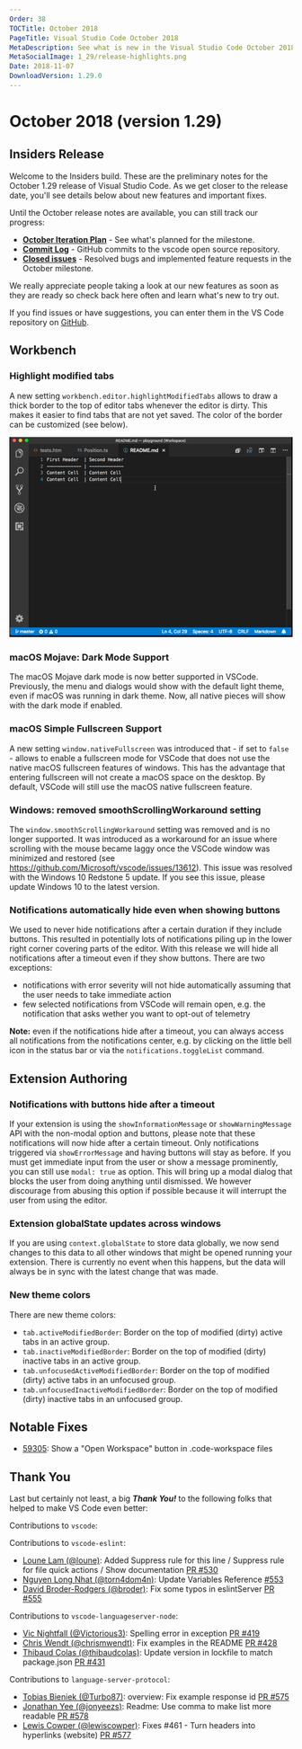 ```yaml
---
Order: 38
TOCTitle: October 2018
PageTitle: Visual Studio Code October 2018
MetaDescription: See what is new in the Visual Studio Code October 2018 Release (1.29)
MetaSocialImage: 1_29/release-highlights.png
Date: 2018-11-07
DownloadVersion: 1.29.0
---
```

# October 2018 (version 1.29)

<!-- DOWNLOAD_LINKS_PLACEHOLDER -->

## Insiders Release

Welcome to the Insiders build. These are the preliminary notes for the October 1.29 release of Visual Studio Code. As we get closer to the release date, you'll see details below about new features and important fixes.

Until the October release notes are available, you can still track our progress:

* **[October Iteration Plan](https://github.com/Microsoft/vscode/issues/60106)** - See what's planned for the milestone.
* **[Commit Log](https://github.com/Microsoft/vscode/commits/master)** - GitHub commits to the vscode open source repository.
* **[Closed issues](https://github.com/Microsoft/vscode/milestone/78?closed=1)** - Resolved bugs and implemented feature requests in the October milestone.

We really appreciate people taking a look at our new features as soon as they are ready so check back here often and learn what's new to try out.

If you find issues or have suggestions, you can enter them in the VS Code repository on [GitHub](https://github.com/Microsoft/vscode/issues).

## Workbench

### Highlight modified tabs

A new setting `workbench.editor.highlightModifiedTabs` allows to draw a thick border to the top of editor tabs whenever the editor is dirty. This makes it easier to find tabs that are not yet saved. The color of the border can be customized (see below).

![Highlight modified tabs](images/1_29/highlight-modified-tabs.gif)

### macOS Mojave: Dark Mode Support

The macOS Mojave dark mode is now better supported in VSCode. Previously, the menu and dialogs would show with the default light theme, even if macOS was running in dark theme. Now, all native pieces will show with the dark mode if enabled.

### macOS Simple Fullscreen Support

A new setting `window.nativeFullscreen` was introduced that - if set to `false` - allows to enable a fullscreen mode for VSCode that does not use the native macOS fullscreen features of windows. This has the advantage that entering fullscreen will not create a macOS space on the desktop. By default, VSCode will still use the macOS native fullscreen feature.

### Windows: removed smoothScrollingWorkaround setting

The `window.smoothScrollingWorkaround` setting was removed and is no longer supported. It was introduced as a workaround for an issue where scrolling with the mouse became laggy once the VSCode window was minimized and restored (see https://github.com/Microsoft/vscode/issues/13612). This issue was resolved with the Windows 10 Redstone 5 update. If you see this issue, please update Windows 10 to the latest version.

### Notifications automatically hide even when showing buttons

We used to never hide notifications after a certain duration if they include buttons. This resulted in potentially lots of notifications piling up in the lower right corner covering parts of the editor. With this release we will hide all notifications after a timeout even if they show buttons. There are two exceptions:
* notifications with error severity will not hide automatically assuming that the user needs to take immediate action
* few selected notifications from VSCode will remain open, e.g. the notification that asks wether you want to opt-out of telemetry

**Note:** even if the notifications hide after a timeout, you can always access all notifications from the notifications center, e.g. by clicking on the little bell icon in the status bar or via the `notifications.toggleList` command.

## Extension Authoring

### Notifications with buttons hide after a timeout

If your extension is using the `showInformationMessage` or `showWarningMessage` API with the non-modal option and buttons, please note that these notifications will now hide after a certain timeout. Only notifications triggered via `showErrorMessage` and having buttons will stay as before. If you must get immediate input from the user or show a message prominently, you can still use `modal: true` as option. This will bring up a modal dialog that blocks the user from doing anything until dismissed. We however discourage from abusing this option if possible because it will interrupt the user from using the editor.

### Extension globalState updates across windows

If you are using `context.globalState` to store data globally, we now send changes to this data to all other windows that might be opened running your extension. There is currently no event when this happens, but the data will always be in sync with the latest change that was made.

### New theme colors

There are new theme colors:

* `tab.activeModifiedBorder`: Border on the top of modified (dirty) active tabs in an active group.
* `tab.inactiveModifiedBorder`: Border on the top of modified (dirty) inactive tabs in an active group.
* `tab.unfocusedActiveModifiedBorder`: Border on the top of modified (dirty) active tabs in an unfocused group.
* `tab.unfocusedInactiveModifiedBorder`: Border on the top of modified (dirty) inactive tabs in an unfocused group.

## Notable Fixes

* [59305](https://github.com/Microsoft/vscode/issues/59305): Show a "Open Workspace" button in .code-workspace files

## Thank You

Last but certainly not least, a big *__Thank You!__* to the following folks that helped to make VS Code even better:

Contributions to `vscode`:

Contributions to `vscode-eslint`:

* [Loune Lam (@loune)](https://github.com/loune): Added Suppress rule for this line / Suppress rule for file quick actions / Show documentation [PR #530](https://github.com/Microsoft/vscode-eslint/pull/530)
* [Nguyen Long Nhat (@torn4dom4n)](https://github.com/torn4dom4n): Update Variables Reference [#553](https://github.com/Microsoft/vscode-eslint/pull/553)
* [David Broder-Rodgers (@broder)](https://github.com/broder): Fix some typos in eslintServer [PR #555](https://github.com/Microsoft/vscode-eslint/pull/555)

Contributions to `vscode-languageserver-node`:

* [Vic Nightfall (@Victorious3)](https://github.com/Victorious3): Spelling error in exception [PR #419](https://github.com/Microsoft/vscode-languageserver-node/pull/419)
* [Chris Wendt (@chrismwendt)](https://github.com/chrismwendt): Fix examples in the README [PR #428](https://github.com/Microsoft/vscode-languageserver-node/pull/428)
* [Thibaud Colas (@thibaudcolas)](https://github.com/thibaudcolas): Update version in lockfile to match package.json [PR #431](https://github.com/Microsoft/vscode-languageserver-node/pull/431)

Contributions to `language-server-protocol`:

* [Tobias Bieniek (@Turbo87)](https://github.com/Turbo87): overview: Fix example response id [PR #575](https://github.com/Microsoft/language-server-protocol/pull/575)
* [Jonathan Yee (@jonyeezs)](https://github.com/jonyeezs): Readme: Use comma to make list more readable [PR #578](https://github.com/Microsoft/language-server-protocol/pull/578)
* [Lewis Cowper (@lewiscowper)](https://github.com/lewiscowper): Fixes #461 - Turn headers into hyperlinks (website) [PR #577](https://github.com/Microsoft/language-server-protocol/pull/577)

<!-- In-product release notes styles.  Do not modify without also modifying regex in gulpfile.common.js -->
<a id="scroll-to-top" role="button" aria-label="scroll to top" href="#"><span class="icon"></span></a>
<link rel="stylesheet" type="text/css" href="css/inproduct_releasenotes.css"/>
